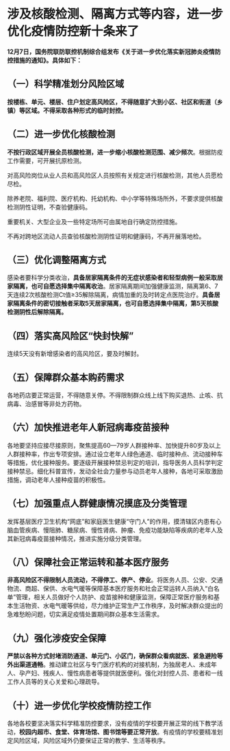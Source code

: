 # 涉及核酸检测、隔离方式等内容，进一步优化疫情防控新十条来了
**12月7日，国务院联防联控机制综合组发布《关于进一步优化落实新冠肺炎疫情防控措施的通知》。具体如下：**
## （一）科学精准划分风险区域

**按楼栋、单元、楼层、住户划定高风险区，不得随意扩大到小区、社区和街道（乡镇）等区域。不得采取各种形式的临时封控。**

## （二）进一步优化核酸检测

**不按行政区域开展全员核酸检测，进一步缩小核酸检测范围、减少频次**。根据防疫工作需要，可开展抗原检测。

对高风险岗位从业人员和高风险区人员按照有关规定进行核酸检测，其他人员愿检尽检。

除养老院、福利院、医疗机构、托幼机构、中小学等特殊场所外，不要求提供核酸检测阴性证明，不查验健康码。

重要机关、大型企业及一些特定场所可由属地自行确定防控措施。

不再对跨地区流动人员查验核酸检测阴性证明和健康码，不再开展落地检。

## （三）优化调整隔离方式

感染者要科学分类收治，**具备居家隔离条件的无症状感染者和轻型病例一般采取居家隔离，也可自愿选择集中隔离收治**。居家隔离期间加强健康监测，隔离第6、7天连续2次核酸检测Ct值≥35解除隔离，病情加重的及时转定点医院治疗。**具备居家隔离条件的密切接触者采取5天居家隔离，也可自愿选择集中隔离，第5天核酸检测阴性后解除隔离。**

## （四）落实高风险区“快封快解”

连续5天没有新增感染者的高风险区，要及时解封。

## （五）保障群众基本购药需求

各地药店要正常运营，不得随意关停。不得限制群众线上线下购买退热、止咳、抗病毒、治感冒等非处方药物。

## （六）加快推进老年人新冠病毒疫苗接种

各地要坚持应接尽接原则，聚焦提高60—79岁人群接种率、加快提升80岁及以上人群接种率，作出专项安排。通过设立老年人绿色通道、临时接种点、流动接种车等措施，优化接种服务。要逐级开展接种禁忌判定的培训，指导医务人员科学判定接种禁忌。细化科普宣传，发动全社会力量参与动员老年人接种，各地可采取激励措施，调动老年人接种疫苗的积极性。

## （七）加强重点人群健康情况摸底及分类管理

发挥基层医疗卫生机构“网底”和家庭医生健康“守门人”的作用，摸清辖区内患有心脑血管疾病、慢阻肺、糖尿病、慢性肾病、肿瘤、免疫功能缺陷等疾病的老年人及其新冠病毒疫苗接种情况，推进实施分级分类管理。

## （八）保障社会正常运转和基本医疗服务

**非高风险区不得限制人员流动，不得停工、停产、停业**。将医务人员、公安、交通物流、商超、保供、水电气暖等保障基本医疗服务和社会正常运转人员纳入“白名单”管理，相关人员做好个人防护、疫苗接种和健康监测，保障正常医疗服务和基本生活物资、水电气暖等供给，尽力维护正常生产工作秩序，及时解决群众提出的急难愁盼问题，切实满足疫情处置期间群众基本生活需求。

## （九）强化涉疫安全保障

**严禁以各种方式封堵消防通道、单元门、小区门，确保群众看病就医、紧急避险等外出渠道通畅**。推动建立社区与专门医疗机构的对接机制，为独居老人、未成年人、孕产妇、残疾人、慢性病患者等提供就医便利。强化对封控人员、患者和一线工作人员等的关心关爱和心理疏导。

## （十）进一步优化学校疫情防控工作

各地各校要坚决落实科学精准防控要求，没有疫情的学校要开展正常的线下教学活动，**校园内超市、食堂、体育场馆、图书馆等要正常开放**。有疫情的学校要精准划定风险区域，风险区域外仍要保证正常的教学、生活等秩序。